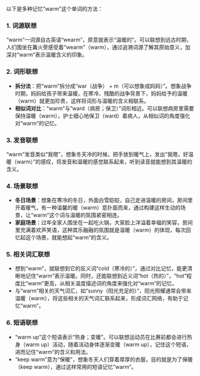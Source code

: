 以下是多种记忆“warm”这个单词的方法：

### 1. 词源联想
“warm”一词源自古英语“wearm”，原意就表示“温暖的”。可以联想到远古时期，人们围坐在篝火旁感受着“wearm”（warm），通过追溯词源了解其原始意义，加深对“warm”表示温暖含义的印象。

### 2. 词形联想
 - **拆分法**：把“warm”拆分成“war（战争） + m（可以想象成妈妈）”。想象战争时期，妈妈给孩子带来温暖，在寒冷、残酷的战争背景下，妈妈给予的温暖（warm）就更加珍贵，这样将词形与温暖的含义相联系。
 - **相似词对比**：“warm”与“ward（病房；保卫）”词形相近。可以联想病房里需要保持温暖（warm），护士细心地保卫（ward）着病人，从相似词的角度强化对“warm”的记忆。

### 3. 发音联想
“warm”发音类似“我嗯”，想象冬天冷的时候，把手放到暖气上，发出“我嗯，好温暖（warm）”的感叹，将发音和温暖的感觉联系起来，听到读音就能想到其温暖的含义。

### 4. 场景联想
 - **冬日场景**：想象在寒冷的冬日，外面白雪皑皑，自己走进温暖的房间，房间里开着暖气，有一种温馨的暖（warm）意扑面而来，通过构建这样生动的场景，让“warm”这个词与温暖的氛围紧密相连。
 - **家庭场景**：过年全家人围坐在一起吃火锅，大家脸上洋溢着幸福的笑容，房间里充满着欢声笑语，这种其乐融融的氛围就是温暖（warm）的体现，每次回忆起这个场景，就能想起“warm”的含义。

### 5. 相关词汇联想
 - 想到“warm”，就联想到它的反义词“cold（寒冷的）”，通过对比记忆，能更清晰地记住“warm”表示温暖。同时，还能联想到近义词“hot（热的）”，“hot”程度比“warm”更高，从相关温度描述词的角度来强化对“warm”的记忆。
 - 与“warm”相关的天气词汇，如“sunny（阳光充足的）”，阳光照耀通常会带来温暖（warm），将这些相关的天气词汇联系起来，形成词汇网络，有助于记忆“warm”。

### 6. 短语联想
 - “warm up”这个短语表示“热身；变暖”。可以联想运动员在比赛前都会进行热身（warm up）活动，随着活动身体逐渐变暖（warm up），记住这个短语，进而记住“warm”的含义和用法。
 - “keep warm”意为“保暖”，想象冬天人们穿着厚厚的衣服，目的就是为了保暖（keep warm），通过这样常用的短语记忆“warm”。 
